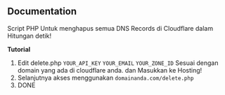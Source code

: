 ## Documentation
Script PHP Untuk menghapus semua DNS Records di Cloudflare dalam Hitungan detik!

**Tutorial**
1. Edit delete.php `YOUR_API_KEY` `YOUR_EMAIL` `YOUR_ZONE_ID` Sesuai dengan domain yang ada di cloudflare anda. dan Masukkan ke Hosting!
2. Selanjutnya akses menggunakan `domainanda.com/delete.php`
3. DONE
